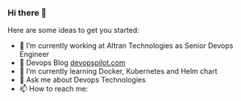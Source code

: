 ### Hi there 👋

Here are some ideas to get you started:

- 🔭 I’m currently working at Altran Technologies as Senior Devops Engineer
- :bookmark: Devops Blog [devopspilot.com](https://devopspilot.com)
- 🌱 I’m currently learning Docker, Kubernetes and Helm chart
- 💬 Ask me about Devops Technologies
- 📫 How to reach me: 
